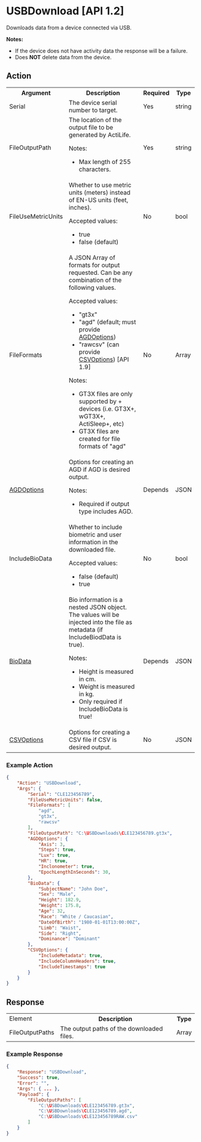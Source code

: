 # USBDownload [API 1.2]

Downloads data from a device connected via USB.

**Notes:**

* If the device does not have activity data the response will be a failure.
* Does **NOT** delete data from the device.

## Action

<table>
  <tr>
    <th>Argument</th>
    <th>Description</th>
    <th>Required</th>
    <th>Type</th>
  </tr>
  <tr>
    <td>Serial</td>
    <td>The device serial number to target.</td>
    <td>Yes</td>
    <td>string</td>
  </tr>
  <tr>
    <td>FileOutputPath</td>
    <td>The location of the output file to be generated by ActiLife.
        <p>Notes:</p>        
        <ul><li>Max length of 255 characters.</li></ul></td>
    <td>Yes</td>
    <td>string</td>
  </tr>
  <tr>
    <td>FileUseMetricUnits</td>
    <td>Whether to use metric units (meters) instead of EN-US units (feet, inches).
        <p>Accepted values:</p>
        <ul>
            <li>true</li>
            <li>false (default)</li>
    </td>
    <td>No</td>
    <td>bool</td>
  </tr>
  <tr>
    <td>FileFormats</td>
    <td>A JSON Array of formats for output requested.  Can be any combination of the following values.
        <p>Accepted values:</p>
        <ul>
            <li>"gt3x"</li>
            <li>"agd" (default; must provide <a href="../elements/agdoptions.md">AGDOptions</a>)</li>
            <li>"rawcsv" (can provide <a href="../elements/csvoptions.md">CSVOptions</a>) [API 1.9]</li>
        </ul>
        <p>Notes:</p>
        <ul>
            <li>GT3X files are only supported by + devices (i.e. GT3X+, wGT3X+, ActiSleep+, etc)</li>
            <li>GT3X files are created for file formats of "agd"</li>
        </ul>
    </td>
    <td>No</td>
    <td>Array</td>
  </tr>
  <tr>
    <td><a href="../elements/agdoptions.md">AGDOptions</a></td>
    <td>Options for creating an AGD if AGD is desired output.
        <p>Notes:</p>
        <ul>
            <li>Required if output type includes AGD.</li>
        </ul>
    </td>
    <td>Depends</td>
    <td>JSON</td>
  </tr>
  <tr>
    <td>IncludeBioData</td>
    <td>Whether to include biometric and user information in the downloaded file.
        <p>Accepted values:</p>
        <ul>
            <li>false (default)</li>
            <li>true</li>
        </ul>
    </td>
    <td>No</td>
    <td>bool</td>
  </tr>
  <tr>
    <td><a href="../elements/biodata.md">BioData</a></td>
    <td>Bio information is a nested JSON object. The values will be injected into the file as metadata (if IncludeBiodData is true).
        <p>Notes:</p>
        <ul>
            <li>Height is measured in cm.</li>
            <li>Weight is measured in kg.</li>
            <li>Only required if IncludeBioData is true!</li>
        </ul>
    </td>
    <td>Depends</td>
    <td>JSON</td>
  </tr>
  <tr>
    <td><a href="../elements/csvoptions.md">CSVOptions</a></td>
    <td>Options for creating a CSV file if CSV is desired output.</td>
    <td>No</td>
    <td>JSON</td>
  </tr>
</table>

### Example Action
```JSON
{
    "Action": "USBDownload",
    "Args": {
        "Serial": "CLE123456789",
        "FileUseMetricUnits": false,
        "FileFormats": [
            "agd",
            "gt3x",
            "rawcsv"
        ],
        "FileOutputPath": "C:\USBDownloads\CLE123456789.gt3x",
        "AGDOptions": {
            "Axis": 3,
            "Steps": true,
            "Lux": true,
            "HR": true,
            "Inclonometer": true,
            "EpochLengthInSeconds": 30,
        },
        "BioData": {
            "SubjectName": "John Doe",
            "Sex": "Male",
            "Height": 182.9,
            "Weight": 175.8,
            "Age": 32,
            "Race": "White / Caucasian",
            "DateOfBirth": "1980-01-01T13:00:00Z",
            "Limb": "Waist",
            "Side": "Right",
            "Dominance": "Dominant"
        },
        "CSVOptions": {
            "IncludeMetadata": true,
            "IncludeColumnHeaders": true,
            "IncludeTimestamps": true
        }
    }
}
```
## Response

<table>
  <tr>
    <td>Element</td>
    <th>Description</th>
    <th>Type</th>
  </tr>
  <tr>
    <td>FileOutputPaths</td>
    <td>The output paths of the downloaded files.</td>
    <td>Array</td>
  </tr>
</table>

### Example Response
```JSON
{
    "Response": "USBDownload",
    "Success": true,
    "Error": "",
    "Args": { ... },
    "Payload": {
        "FileOutputPaths": [
            "C:\USBDownloads\CLE123456789.gt3x",
            "C:\USBDownloads\CLE123456789.agd",
            "C:\USBDownloads\CLE123456789RAW.csv"
        ]
    }
}
```